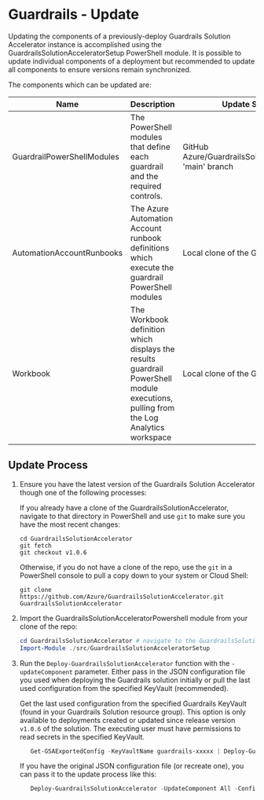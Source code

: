 # Guardrails - Update

Updating the components of a previously-deploy Guardrails Solution Accelerator instance is accomplished using the GuardrailsSolutionAcceleratorSetup PowerShell module. It is possible to update individual components of a deployment but recommended to update all components to ensure versions remain synchronized. 

The components which can be updated are:

| Name | Description | Update Source |
|---|---|---|
| GuardrailPowerShellModules | The PowerShell modules that define each guardrail and the required controls. | GitHub Azure/GuardrailsSolutionAccelerator 'main' branch |
| AutomationAccountRunbooks | The Azure Automation Account runbook definitions which execute the guardrail PowerShell modules | Local clone of the GitHub repo |
| Workbook | The Workbook definition which displays the results guardrail PowerShell module executions, pulling from the Log Analytics workspace | Local clone of the GitHub repo |

## Update Process

1. Ensure you have the latest version of the Guardrails Solution Accelerator though one of the following processes:

    If you already have a clone of the GuardrailsSolutionAccelerator, navigate to that directory in PowerShell and use `git` to make sure you have the most recent changes:

    ```git
    cd GuardrailsSolutionAccelerator
    git fetch
    git checkout v1.0.6
    
    ```

    Otherwise, if you do not have a clone of the repo, use the `git` in a PowerShell console to pull a copy down to your system or Cloud Shell:

    ```git
    git clone https://github.com/Azure/GuardrailsSolutionAccelerator.git GuardrailsSolutionAccelerator
    
    ```

2. Import the GuardrailsSolutionAcceleratorPowershell module from your clone of the repo:

   ```powershell
   cd GuardrailsSolutionAccelerator # navigate to the GuardrailsSolutionAccelerator directory
   Import-Module ./src/GuardrailsSolutionAcceleratorSetup
   ```

3. Run the `Deploy-GuardrailsSolutionAccelerator` function with the `-updateComponent` parameter. Either pass in the JSON configuration file you used when deploying the Guardrails solution initially or pull the last used configuration from the specified KeyVault (recommended).

   Get the last used configuration from the specified Guardrails KeyVault (found in your Guardrails Solution resource group). This option is only available to deployments created or updated since release version `v1.0.6` of the solution. The executing user must have permissions to read secrets in the specified KeyVault. 

   ```powershell
      Get-GSAExportedConfig -KeyVaultName guardrails-xxxxx | Deploy-GuardrailsSolutionAccelerator -UpdateComponent All
   ```

   If you have the original JSON configuration file (or recreate one), you can pass it to the update process like this:

   ```powershell
      Deploy-GuardrailsSolutionAccelerator -UpdateComponent All -ConfigFilePath c:/myconfig.json
   ```